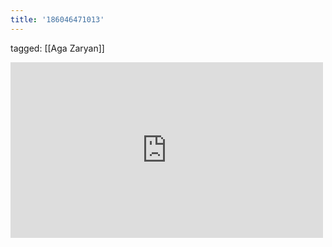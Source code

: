 ```yaml
---
title: '186046471013'
---
```

tagged: [[Aga Zaryan]]
<iframe allow="accelerometer; autoplay; clipboard-write; encrypted-media; gyroscope; picture-in-picture" allowfullscreen="" frameborder="0" height="281" id="youtube_iframe" src="https://www.youtube.com/embed/zGw9jwMZuDA?feature=oembed&amp;enablejsapi=1&amp;origin=https://safe.txmblr.com&amp;wmode=opaque" width="500"></iframe>